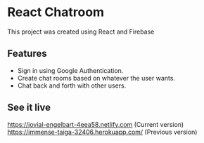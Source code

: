 # React Chatroom
This project was created using React and Firebase

## Features
<ul>
  <li>Sign in using Google Authentication.</li>
  <li>Create chat rooms based on whatever the user wants.</li>
  <li>Chat back and forth with other users.</li>
</ul>


## See it live
https://jovial-engelbart-4eea58.netlify.com (Current version)
https://immense-taiga-32406.herokuapp.com/ (Previous version)
